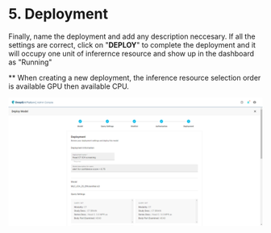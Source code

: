 # 5. Deployment

Finally, name the deployment and add any description neccesary. If all the settings are correct, click on "**DEPLOY**" to complete the deployment and it will occupy one unit of inferernce resource and show up in the dashboard as "Running"

\*\* When creating a new deployment, the inference resource selection order is available GPU then available CPU.

![Name the deployment and add description](../../.gitbook/assets/Deeploy-adm-4-1-5.png)
